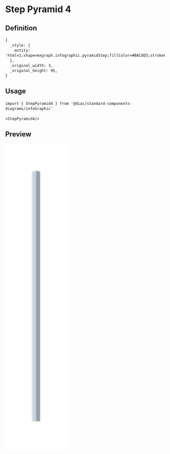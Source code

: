 # Step Pyramid 4

## Definition

```
{
  _style: { 
    entity: 'html=1;shape=mxgraph.infographic.pyramidStep;fillColor=#BAC8D3;strokeColor=none;shadow=0;',
  },
  _original_width: 3,
  _original_height: 95,
}
```

## Usage

```
import { StepPyramid4 } from '@diac/standard-components-diagrams/infoGraphic'

<StepPyramid4/>
```

## Preview

<img src="./step-pyramid-4.png" width="200"/>
